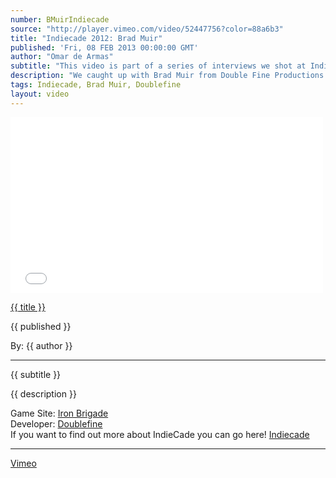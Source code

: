 ```yaml
---
number: BMuirIndiecade
source: "http://player.vimeo.com/video/52447756?color=88a6b3"
title: "Indiecade 2012: Brad Muir"
published: 'Fri, 08 FEB 2013 00:00:00 GMT'
author: "Omar de Armas"
subtitle: "This video is part of a series of interviews we shot at IndieCade 2012."
description: "We caught up with Brad Muir from Double Fine Productions after he moderated the FTL panel to talk about Kinect Party, Kleenex testing, leadership roles, and polar bears that ride giant armor plated tigers? The first part of this action packed interview is about how heart ache and sense of progression make FTL such an awesome game. Then, Brad enlightens us about what's currently happening at Double Fine as well as the studio's transition from being a traditional developer with one large working title to having a series of smaller teams that all work on different titles."
tags: Indiecade, Brad Muir, Doublefine
layout: video
---
```


<div class="vid_container">
  <iframe src={{ source }} width="500" height="281" frameborder="0" webkitAllowFullScreen mozallowfullscreen allowFullScreen></iframe>
</div>

<a href="../videos/{{ number }}.html" class='postTitleLink'><p class='postTitle'>{{ title }}</p></a>
<p class='postPublished'>{{ published }}</p>
<p class='postAuthor'>By: {{ author }}</p>
<hr>
<p class='podcastSummary'>{{ subtitle }}</p>

<p class='podcastSummary'>{{ description }}</p>

Game Site: [Iron Brigade](http://www.ironbrigadegame.com)  
Developer: [Doublefine](http://www.doublefine.com)  
If you want to find out more about IndieCade you can go here! [Indiecade](http://www.indiecade.com)  
- - -
[Vimeo](www.vimeo.com/indestructibleart)